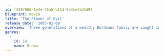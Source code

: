 ```yaml
---
id: f3287065-1e4e-46a5-b11d-5e3ce4dd1d94
blueprint: movie
title: 'The Flower of Evil'
release_date: '2003-02-09'
overview: 'Three generations of a wealthy Bordeaux family are caught in the crossfire when Anne decides to run for mayor, thanks to a political pamphlet that revives an old murder scandal.'
genres:
  -
    id: 18
    name: Drama
---
```

